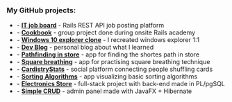 <link rel="stylesheet" href="https://cdn.jsdelivr.net/gh/devicons/devicon@v2.15.1/devicon.min.css">

### My GitHub projects:
- <i class="devicon-rails-plain colored"></i> - **[IT job board](https://github.com/maciejb2k/it-job-board-rails)** - Rails REST API job posting platform
- <i class="devicon-rails-plain colored"></i> - **[Cookbook](https://github.com/maciejb2k/cookbook-RBE4)** - group project done during onsite Rails academy
- <i class="devicon-angularjs-plain colored"></i> - **[Windows 10 explorer clone](https://github.com/maciejb2k/windows-explorer-clone)** - I recreated windows explorer 1:1
- <i class="devicon-gatsby-plain colored"></i> - **[Dev Blog](https://github.com/maciejb2k/dev-blog)** - personal blog about what I learned
- <i class="devicon-react-original colored"></i> - **[Pathfinding in store](https://github.com/maciejb2k/pathfinding_app)** - app for finding the shortes path in store
- <i class="devicon-react-original colored"></i> - **[Square breathing](https://github.com/maciejb2k/square_breathing)** - app for practising square breathing technique
- <i class="devicon-react-original colored"></i> - **[CardistryStats](https://github.com/maciejb2k/cardistrystats_frontend)** - social platform connecting people shuffling cards
- <i class="devicon-javascript-plain colored"></i> - **[Sorting Algorithms](https://github.com/maciejb2k/sorting_algorithms_js)** - app visualizing basic sorting algorithms
- <i class="devicon-postgresql-plain colored"></i> - **[Electronics Store](https://github.com/maciejb2k/electronics-store)** - full-stack project with back-end made in PL/pgSQL
- <i class="devicon-java-plain colored"></i> - **[Simple CRUD](https://github.com/maciejb2k/javafx_simple_crud)** - admin panel made with JavaFX + Hibernate
